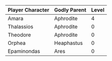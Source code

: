 | Player Character | Godly Parent | Level |
| ---------------- | ------------ | ----- |
| Amara            | Aphrodite    | 4     |
| Thalassios       | Aphrodite    | 0     |
| Theodore         | Aphrodite    | 0     |
| Orphea           | Heaphastus   | 0     |
| Epaminondas      | Ares         | 0     |

